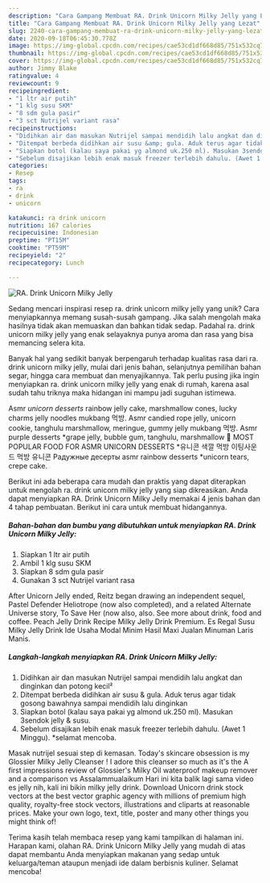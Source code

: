 ```yaml
---
description: "Cara Gampang Membuat RA. Drink Unicorn Milky Jelly yang Lezat"
title: "Cara Gampang Membuat RA. Drink Unicorn Milky Jelly yang Lezat"
slug: 2240-cara-gampang-membuat-ra-drink-unicorn-milky-jelly-yang-lezat
date: 2020-09-18T06:45:30.778Z
image: https://img-global.cpcdn.com/recipes/cae53cd1df668d85/751x532cq70/ra-drink-unicorn-milky-jelly-foto-resep-utama.jpg
thumbnail: https://img-global.cpcdn.com/recipes/cae53cd1df668d85/751x532cq70/ra-drink-unicorn-milky-jelly-foto-resep-utama.jpg
cover: https://img-global.cpcdn.com/recipes/cae53cd1df668d85/751x532cq70/ra-drink-unicorn-milky-jelly-foto-resep-utama.jpg
author: Jimmy Blake
ratingvalue: 4
reviewcount: 9
recipeingredient:
- "1 ltr air putih"
- "1 klg susu SKM"
- "8 sdm gula pasir"
- "3 sct Nutrijel variant rasa"
recipeinstructions:
- "Didihkan air dan masukan Nutrijel sampai mendidih lalu angkat dan dinginkan dan potong kecil²"
- "Ditempat berbeda didihkan air susu &amp; gula. Aduk terus agar tidak gosong bawahnya sampai mendidih lalu dinginkan"
- "Siapkan botol (kalau saya pakai yg almond uk.250 ml). Masukan 3sendok jelly &amp; susu."
- "Sebelum disajikan lebih enak masuk freezer terlebih dahulu. (Awet 1 Minggu). *selamat mencoba."
categories:
- Resep
tags:
- ra
- drink
- unicorn

katakunci: ra drink unicorn 
nutrition: 167 calories
recipecuisine: Indonesian
preptime: "PT15M"
cooktime: "PT59M"
recipeyield: "2"
recipecategory: Lunch

---
```



![RA. Drink Unicorn Milky Jelly](https://img-global.cpcdn.com/recipes/cae53cd1df668d85/751x532cq70/ra-drink-unicorn-milky-jelly-foto-resep-utama.jpg)

Sedang mencari inspirasi resep ra. drink unicorn milky jelly yang unik? Cara menyiapkannya memang susah-susah gampang. Jika salah mengolah maka hasilnya tidak akan memuaskan dan bahkan tidak sedap. Padahal ra. drink unicorn milky jelly yang enak selayaknya punya aroma dan rasa yang bisa memancing selera kita.

Banyak hal yang sedikit banyak berpengaruh terhadap kualitas rasa dari ra. drink unicorn milky jelly, mulai dari jenis bahan, selanjutnya pemilihan bahan segar, hingga cara membuat dan menyajikannya. Tak perlu pusing jika ingin menyiapkan ra. drink unicorn milky jelly yang enak di rumah, karena asal sudah tahu triknya maka hidangan ini mampu jadi suguhan istimewa.

Asmr *unicorn desserts* rainbow jelly cake, marshmallow cones, lucky charms jelly noodles mukbang 먹방. Asmr candied rope jelly, unicorn cookie, tanghulu marshmallow, meringue, gummy jelly mukbang 먹방. Asmr purple desserts *grape jelly, bubble gum, tanghulu, marshmallow 🦄 MOST POPULAR FOOD FOR ASMR UNICORN DESSERTS *유니콘 색깔 먹방 이팅사운드 먹방 유니콘 Радужные десерты asmr rainbow desserts *unicorn tears, crepe cake.


Berikut ini ada beberapa cara mudah dan praktis yang dapat diterapkan untuk mengolah ra. drink unicorn milky jelly yang siap dikreasikan. Anda dapat menyiapkan RA. Drink Unicorn Milky Jelly memakai 4 jenis bahan dan 4 tahap pembuatan. Berikut ini cara untuk membuat hidangannya.

<!--inarticleads1-->

##### Bahan-bahan dan bumbu yang dibutuhkan untuk menyiapkan RA. Drink Unicorn Milky Jelly:

1. Siapkan 1 ltr air putih
1. Ambil 1 klg susu SKM
1. Siapkan 8 sdm gula pasir
1. Gunakan 3 sct Nutrijel variant rasa


After Unicorn Jelly ended, Reitz began drawing an independent sequel, Pastel Defender Heliotrope (now also completed), and a related Alternate Universe story, To Save Her (now also, also. See more about drink, food and coffee. Peach Jelly Drink Recipe Milky Jelly Drink Premium. Es Regal Susu Milky Jelly Drink Ide Usaha Modal Minim Hasil Maxi Jualan Minuman Laris Manis. 

<!--inarticleads2-->

##### Langkah-langkah menyiapkan RA. Drink Unicorn Milky Jelly:

1. Didihkan air dan masukan Nutrijel sampai mendidih lalu angkat dan dinginkan dan potong kecil²
1. Ditempat berbeda didihkan air susu &amp; gula. Aduk terus agar tidak gosong bawahnya sampai mendidih lalu dinginkan
1. Siapkan botol (kalau saya pakai yg almond uk.250 ml). Masukan 3sendok jelly &amp; susu.
1. Sebelum disajikan lebih enak masuk freezer terlebih dahulu. (Awet 1 Minggu). *selamat mencoba.


Masak nutrijel sesuai step di kemasan. Today&#39;s skincare obsession is my Glossier Milky Jelly Cleanser ! I adore this cleanser so much as it&#39;s the A first impressions review of Glossier&#39;s Milky Oil waterproof makeup remover and a comparison vs Assalammualaikum Hari ini kita balik lagi sama video es jelly nih, kali ini bikin milky jelly drink. Download Unicorn drink stock vectors at the best vector graphic agency with millions of premium high quality, royalty-free stock vectors, illustrations and cliparts at reasonable prices. Make your own logo, text, title, poster and many other things you might think of! 

Terima kasih telah membaca resep yang kami tampilkan di halaman ini. Harapan kami, olahan RA. Drink Unicorn Milky Jelly yang mudah di atas dapat membantu Anda menyiapkan makanan yang sedap untuk keluarga/teman ataupun menjadi ide dalam berbisnis kuliner. Selamat mencoba!
